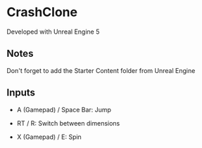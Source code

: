 # CrashClone

Developed with Unreal Engine 5

## Notes
Don't forget to add the Starter Content folder from Unreal Engine

## Inputs

- A (Gamepad) / Space Bar: Jump

- RT / R: Switch between dimensions

- X (Gamepad) / E: Spin
